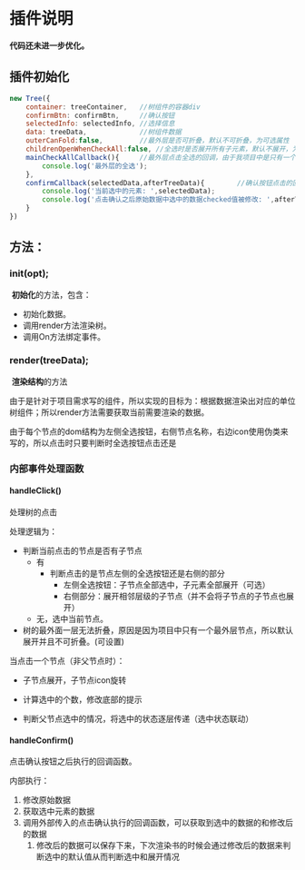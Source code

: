 # 插件说明

**代码还未进一步优化。**

## 插件初始化

```javascript
new Tree({
    container: treeContainer,	//树组件的容器div
    confirmBtn: confirmBtn,		//确认按钮
    selectedInfo: selectedInfo,	//选择信息
    data: treeData,				//树组件数据
    outerCanFold:false,			//最外层是否可折叠，默认不可折叠，为可选属性
    childrenOpenWhenCheckAll:false, //全选时是否展开所有子元素，默认不展开，为可选属性
    mainCheckAllCallback(){		//最外层点击全选的回调，由于我项目中是只有一个最外层，全选时选择的数据太多，所以添加了个回调来询问是否全选
        console.log('最外层的全选');
    },
    confirmCallback(selectedData,afterTreeData){		//确认按钮点击的回调
        console.log('当前选中的元素: ',selectedData);
        console.log('点击确认之后原始数据中选中的数据checked值被修改: ',afterTreeData);
    }
})
```

## 方法：

### init(opt);

​	**初始化**的方法，包含：

- 初始化数据。
- 调用render方法渲染树。
- 调用On方法绑定事件。

### render(treeData);

​	**渲染结构**的方法

​	由于是针对于项目需求写的组件，所以实现的目标为：根据数据渲染出对应的单位树组件；所以render方法需要获取当前需要渲染的数据。

由于每个节点的dom结构为左侧全选按钮，右侧节点名称，右边icon使用伪类来写的，所以点击时只要判断时全选按钮点击还是



### 内部事件处理函数

#### handleClick()

处理树的点击

处理逻辑为：

- 判断当前点击的节点是否有子节点
  - 有
    - 判断点击的是节点左侧的全选按钮还是右侧的部分
      - 左侧全选按钮：子节点全部选中，子元素全部展开（可选）
      - 右侧部分：展开相邻层级的子节点（并不会将子节点的子节点也展开）
  - 无，选中当前节点。
- 树的最外面一层无法折叠，原因是因为项目中只有一个最外层节点，所以默认展开并且不可折叠。(可设置)

当点击一个节点（非父节点时）：

- 子节点展开，子节点icon旋转

- 计算选中的个数，修改底部的提示
- 判断父节点选中的情况，将选中的状态逐层传递（选中状态联动）

#### handleConfirm()

点击确认按钮之后执行的回调函数。

内部执行：

1. 修改原始数据
2. 获取选中元素的数据
3. 调用外部传入的点击确认执行的回调函数，可以获取到选中的数据的和修改后的数据
   1. 修改后的数据可以保存下来，下次渲染书的时候会通过修改后的数据来判断选中的默认值从而判断选中和展开情况